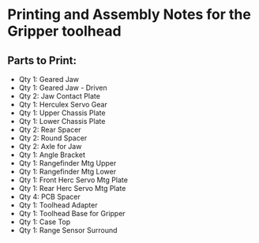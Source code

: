 # Printing and Assembly Notes for the Gripper toolhead

## Parts to Print:
* Qty 1: Geared Jaw
* Qty 1: Geared Jaw - Driven
* Qty 2: Jaw Contact Plate
* Qty 1: Herculex Servo Gear
* Qty 1: Upper Chassis Plate
* Qty 1: Lower Chassis Plate
* Qty 2: Rear Spacer
* Qty 2: Round Spacer
* Qty 2: Axle for Jaw
* Qty 1: Angle Bracket
* Qty 1: Rangefinder Mtg Upper
* Qty 1: Rangefinder Mtg Lower
* Qty 1: Front Herc Servo Mtg Plate
* Qty 1: Rear Herc Servo Mtg Plate
* Qty 4: PCB Spacer
* Qty 1: Toolhead Adapter
* Qty 1: Toolhead Base for Gripper
* Qty 1: Case Top
* Qty 1: Range Sensor Surround

